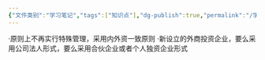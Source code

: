 ```yaml
---
{"文件类别":"学习笔记","tags":["知识点"],"dg-publish":true,"permalink":"/学习笔记studyup/知识点cheese/外商投资企业/","dgPassFrontmatter":true,"noteIcon":"","created":"2024-07-11T11:03:58.081+08:00","updated":"2024-09-11T12:27:11.819+08:00"}
---
```


·原则上不再实行特殊管理，采用内外资一致原则
·新设立的外商投资企业，要么采用公司法人形式，要么采用合伙企业或者个人独资企业形式
